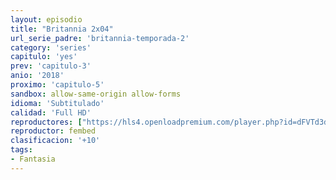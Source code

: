 ```yaml
---
layout: episodio
title: "Britannia 2x04"
url_serie_padre: 'britannia-temporada-2'
category: 'series'
capitulo: 'yes'
prev: 'capitulo-3'
anio: '2018'
proximo: 'capitulo-5'
sandbox: allow-same-origin allow-forms
idioma: 'Subtitulado'
calidad: 'Full HD'
reproductores: ["https://hls4.openloadpremium.com/player.php?id=dFVTd3dyMXN5dVJENEh0cUNJN0JuTEEvekkrUlBORTNOc0JKSnh1WWU5ejk2c3FydkpKanBnUUp5aFJ5SldhcCtWbTFycTMyeVFhK0VQVHBNMWFVWkE9PQ&sub=https://sub.cuevana2.io/vtt-sub/sub7/Britannia.S02E04.vtt"]
reproductor: fembed
clasificacion: '+10'
tags:
- Fantasia
---
```












